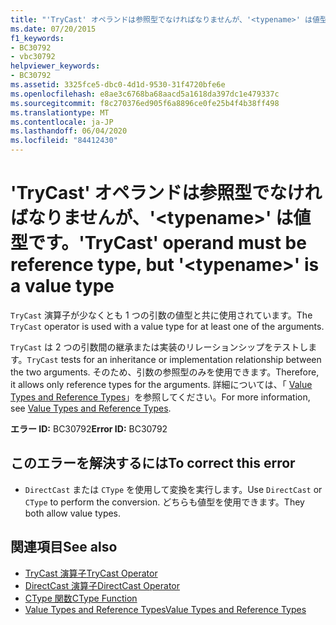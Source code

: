 ```yaml
---
title: "'TryCast' オペランドは参照型でなければなりませんが、'<typename>' は値型です。"
ms.date: 07/20/2015
f1_keywords:
- BC30792
- vbc30792
helpviewer_keywords:
- BC30792
ms.assetid: 3325fce5-dbc0-4d1d-9530-31f4720bfe6e
ms.openlocfilehash: e8ae3c6768ba68aacd5a1618da397dc1e479337c
ms.sourcegitcommit: f8c270376ed905f6a8896ce0fe25b4f4b38ff498
ms.translationtype: MT
ms.contentlocale: ja-JP
ms.lasthandoff: 06/04/2020
ms.locfileid: "84412430"
---
```

# <a name="trycast-operand-must-be-reference-type-but-typename-is-a-value-type"></a><span data-ttu-id="10275-102">'TryCast' オペランドは参照型でなければなりませんが、'\<typename>' は値型です。</span><span class="sxs-lookup"><span data-stu-id="10275-102">'TryCast' operand must be reference type, but '\<typename>' is a value type</span></span>
<span data-ttu-id="10275-103">`TryCast` 演算子が少なくとも 1 つの引数の値型と共に使用されています。</span><span class="sxs-lookup"><span data-stu-id="10275-103">The `TryCast` operator is used with a value type for at least one of the arguments.</span></span>  
  
 <span data-ttu-id="10275-104">`TryCast` は 2 つの引数間の継承または実装のリレーションシップをテストします。</span><span class="sxs-lookup"><span data-stu-id="10275-104">`TryCast` tests for an inheritance or implementation relationship between the two arguments.</span></span> <span data-ttu-id="10275-105">そのため、引数の参照型のみを使用できます。</span><span class="sxs-lookup"><span data-stu-id="10275-105">Therefore, it allows only reference types for the arguments.</span></span> <span data-ttu-id="10275-106">詳細については、「 [Value Types and Reference Types](../programming-guide/language-features/data-types/value-types-and-reference-types.md)」を参照してください。</span><span class="sxs-lookup"><span data-stu-id="10275-106">For more information, see [Value Types and Reference Types](../programming-guide/language-features/data-types/value-types-and-reference-types.md).</span></span>  
  
 <span data-ttu-id="10275-107">**エラー ID:** BC30792</span><span class="sxs-lookup"><span data-stu-id="10275-107">**Error ID:** BC30792</span></span>  
  
## <a name="to-correct-this-error"></a><span data-ttu-id="10275-108">このエラーを解決するには</span><span class="sxs-lookup"><span data-stu-id="10275-108">To correct this error</span></span>  
  
- <span data-ttu-id="10275-109">`DirectCast` または `CType` を使用して変換を実行します。</span><span class="sxs-lookup"><span data-stu-id="10275-109">Use `DirectCast` or `CType` to perform the conversion.</span></span> <span data-ttu-id="10275-110">どちらも値型を使用できます。</span><span class="sxs-lookup"><span data-stu-id="10275-110">They both allow value types.</span></span>  
  
## <a name="see-also"></a><span data-ttu-id="10275-111">関連項目</span><span class="sxs-lookup"><span data-stu-id="10275-111">See also</span></span>

- [<span data-ttu-id="10275-112">TryCast 演算子</span><span class="sxs-lookup"><span data-stu-id="10275-112">TryCast Operator</span></span>](../language-reference/operators/trycast-operator.md)
- [<span data-ttu-id="10275-113">DirectCast 演算子</span><span class="sxs-lookup"><span data-stu-id="10275-113">DirectCast Operator</span></span>](../language-reference/operators/directcast-operator.md)
- [<span data-ttu-id="10275-114">CType 関数</span><span class="sxs-lookup"><span data-stu-id="10275-114">CType Function</span></span>](../language-reference/functions/ctype-function.md)
- [<span data-ttu-id="10275-115">Value Types and Reference Types</span><span class="sxs-lookup"><span data-stu-id="10275-115">Value Types and Reference Types</span></span>](../programming-guide/language-features/data-types/value-types-and-reference-types.md)
